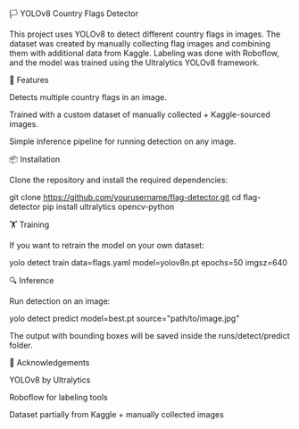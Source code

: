 🏳️ YOLOv8 Country Flags Detector

This project uses YOLOv8 to detect different country flags in images. The dataset was created by manually collecting flag images and combining them with additional data from Kaggle. Labeling was done with Roboflow, and the model was trained using the Ultralytics YOLOv8 framework.

🚀 Features

Detects multiple country flags in an image.

Trained with a custom dataset of manually collected + Kaggle-sourced images.

Simple inference pipeline for running detection on any image.

📦 Installation

Clone the repository and install the required dependencies:

git clone https://github.com/yourusername/flag-detector.git
cd flag-detector
pip install ultralytics opencv-python

🏋️ Training

If you want to retrain the model on your own dataset:

yolo detect train data=flags.yaml model=yolov8n.pt epochs=50 imgsz=640

🔍 Inference

Run detection on an image:

yolo detect predict model=best.pt source="path/to/image.jpg"


The output with bounding boxes will be saved inside the runs/detect/predict folder.

📖 Acknowledgements

YOLOv8 by Ultralytics

Roboflow for labeling tools

Dataset partially from Kaggle + manually collected images
